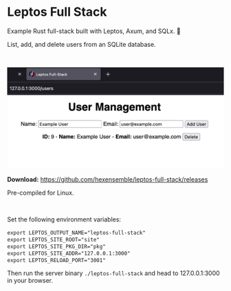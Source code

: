 # Leptos Full Stack

Example Rust full-stack built with Leptos, Axum, and SQLx. 🧱

List, add, and delete users from an SQLite database.

<br>

![Leptos Full Stack](preview.png)

**Download:** https://github.com/hexensemble/leptos-full-stack/releases

Pre-compiled for Linux.

<br>

Set the following environment variables:

```
export LEPTOS_OUTPUT_NAME="leptos-full-stack"
export LEPTOS_SITE_ROOT="site"
export LEPTOS_SITE_PKG_DIR="pkg"
export LEPTOS_SITE_ADDR="127.0.0.1:3000"
export LEPTOS_RELOAD_PORT="3001"
```

Then run the server binary `./leptos-full-stack` and head to 127.0.0.1:3000 in your browser.
